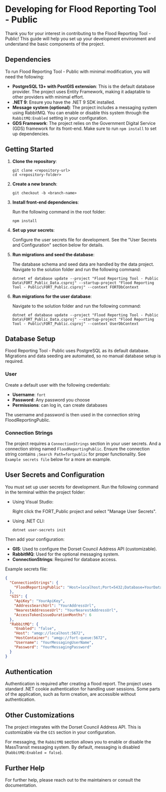 
# Developing for Flood Reporting Tool - Public

Thank you for your interest in contributing to the Flood Reporting Tool - Public! This guide will help you set up your development environment and understand the basic components of the project.

## Dependencies

To run Flood Reporting Tool - Public with minimal modification, you will need the following:

- **PostgreSQL 13+ with PostGIS extension**: This is the default database provider. The project uses Entity Framework, making it adaptable to other providers with minimal effort.
- **.NET 9**: Ensure you have the .NET 9 SDK installed.
- **Message system (optional)**: The project includes a messaging system using RabbitMQ. You can enable or disable this system through the `RabbitMQ:Enabled` setting in your configuration.
- **GDS Framework**: The project relies on the Government Digital Service (GDS) framework for its front-end. Make sure to run `npm install` to set up dependencies.

## Getting Started

1. **Clone the repository**:
   ```shell
   git clone <repository-url>
   cd <repository-folder>
   ```

2. **Create a new branch**:
   ```shell
   git checkout -b <branch-name>
   ```

3. **Install front-end dependencies**:

   Run the following command in the root folder:
   ```shell
   npm install
   ```

4. **Set up your secrets**:

   Configure the user secrets file for development. See the "User Secrets and Configuration" section below for details.

5. **Run migrations and seed the database**:

   The database schema and seed data are handled by the data project.
   Navigate to the solution folder and run the following command:
   ```shell
   dotnet ef database update --project "Flood Reporting Tool - Public Data\FORT_Public_Data.csproj" --startup-project "Flood Reporting Tool - Public\FORT_Public.csproj" --context FORTDbContext
   ```
6. **Run migrations for the user database**:

   Navigate to the solution folder and run the following command:
   ```shell
   dotnet ef database update --project "Flood Reporting Tool - Public Data\FORT_Public_Data.csproj" --startup-project "Flood Reporting Tool - Public\FORT_Public.csproj" --context UserDbContext
   ```

## Database Setup

Flood Reporting Tool - Public uses PostgreSQL as its default database. Migrations and data seeding are automated, so no manual database setup is required.

### User
Create a default user with the following credentials:
- **Username**: `fort`
- **Password**: Any password you choose
- **Permissions**: can log in, can create databases

The username and password is then used in the connection string FloodReportingPublic.

### Connection Strings
The project requires a `ConnectionStrings` section in your user secrets. And a connection string named `FloodReportingPublic`. Ensure the connection string contains `;Search Path=fortpublic` for proper functionality. See `Example secrets file` below for a more an example.

## User Secrets and Configuration

You must set up user secrets for development. Run the following command in the terminal within the project folder:
- Using Visual Studio:

  Right click the FORT_Public project and select "Manage User Secrets".
- Using .NET CLI:
  ```shell
  dotnet user-secrets init
  ```
Then add your configuration:

- **GIS**: Used to configure the Dorset Council Address API (customizable).
- **RabbitMQ**: Used for the optional messaging system.
- **ConnectionStrings**: Required for database access.

Example secrets file:
```json
{
  "ConnectionStrings": {
    "FloodReportingPublic": "Host=localhost;Port=5432;Database=YourDatabaseName;Username=YourUserName;Password=YourPassword;SearchPath=fortpublic"
  },
  "GIS": {
    "ApiKey": "YourApiKey",
    "AddressSearchUrl": "YourAddressUrl",
    "NearestAddressesUrl": "YourNearestAddressUrl",
    "AccessTokenIssueDurationMonths": 6
  },
  "RabbitMQ": {
    "Enabled": "false",
    "Host": "amqp://localhost:5672",
    "HostContainer": "amqp://fort-queue:5672",
    "Username": "YourMessagingUserName",
    "Password": "YourMessagingPassword"
  }
}
```

## Authentication

Authentication is required after creating a flood report. The project uses standard .NET cookie authentication for handling user sessions. Some parts of the application, such as form creation, are accessible without authentication.

## Other Customizations

The project integrates with the Dorset Council Address API. This is customizable via the `GIS` section in your configuration.

For messaging, the `RabbitMQ` section allows you to enable or disable the MassTransit messaging system. By default, messaging is disabled (`RabbitMQ:Enabled = false`).

## Further Help

For further help, please reach out to the maintainers or consult the documentation. 
